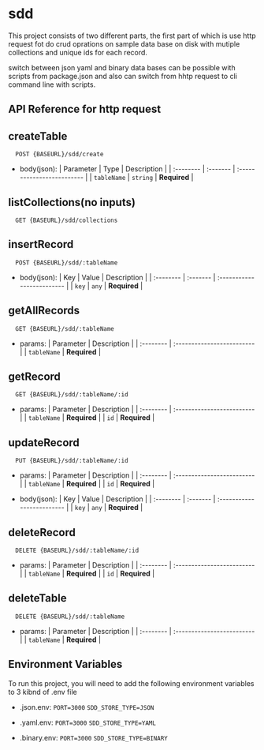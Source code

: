 
# sdd


This project consists of two different parts, the first part of which is use http request fot do crud oprations on sample data base on disk with mutiple collections and unique ids for each record.

switch between json yaml and binary data bases can be possible with scripts from package.json 
and also can switch from hhtp request to cli command line with scripts.

## API Reference for http request

## createTable

```http
  POST {BASEURL}/sdd/create 
```
- body(json):
| Parameter | Type     | Description                |
| :-------- | :------- | :------------------------- |
| `tableName` | `string` | **Required** |

## listCollections(no inputs)

```http
  GET {BASEURL}/sdd/collections
```
## insertRecord

```http
  POST {BASEURL}/sdd/:tableName
```
- body(json):
| Key | Value     | Description                |
| :-------- | :------- | :------------------------- |
| `key` | `any` | **Required** |

## getAllRecords

```http
  GET {BASEURL}/sdd/:tableName
```
- params:
| Parameter   | Description                |
| :--------  | :------------------------- |
| `tableName` | **Required** |

## getRecord

```http
  GET {BASEURL}/sdd/:tableName/:id
```
- params:
| Parameter |  Description                |
| :-------- |  :------------------------- |
| `tableName` |  **Required** |
| `id` |  **Required** |

## updateRecord

```http
  PUT {BASEURL}/sdd/:tableName/:id
```
- params:
| Parameter  | Description                |
| :--------  | :------------------------- |
| `tableName`  | **Required** |
| `id`  | **Required** |

- body(json):
| Key | Value     | Description                |
| :-------- | :------- | :------------------------- |
| `key` | `any` | **Required** |

## deleteRecord

```http
  DELETE {BASEURL}/sdd/:tableName/:id
```
- params:
| Parameter  | Description                |
| :--------  | :------------------------- |
| `tableName`  | **Required** |
| `id`  | **Required** |

## deleteTable

```http
  DELETE {BASEURL}/sdd/:tableName
```
- params:
| Parameter  | Description                |
| :--------  | :------------------------- |
| `tableName`  | **Required** |


## Environment Variables

To run this project, you will need to add the following environment variables to 3 kibnd of .env file


- .json.env:
`PORT=3000`
`SDD_STORE_TYPE=JSON`

- .yaml.env:
`PORT=3000`
`SDD_STORE_TYPE=YAML`

- .binary.env:
`PORT=3000`
`SDD_STORE_TYPE=BINARY`